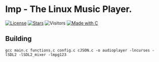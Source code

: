 # lmp - The Linux Music Player.

[![License](https://img.shields.io/github/license/Zer0Flux86/lmp?label=License&labelColor=%23c2c2c2&color=%23555555&style=for-the-badge)](https://github.com/Zer0Flux86/lmp/blob/main/LICENSE)
[![Stars](https://img.shields.io/github/stars/Zer0Flux86/lmp?label=Stars&labelColor=%23c2c2c2&color=%23555555&style=for-the-badge)](https://github.com/Zer0Flux86/lmp/stargazers)
![Visitors](https://img.shields.io/badge/Visitors-11-%23555555?labelColor=%23c2c2c2&style=for-the-badge) <!-- Или упрощенный URL выше -->
[![Made with C](https://img.shields.io/badge/Made%20with-C-blue?labelColor=%23c2c2c2&color=%23555555&style=for-the-badge)](https://en.wikipedia.org/wiki/C_(programming_language))

## Building

    gcc main.c functions.c config.c cJSON.c -o audioplayer -lncurses -lSDL2 -lSDL2_mixer -lmpg123
